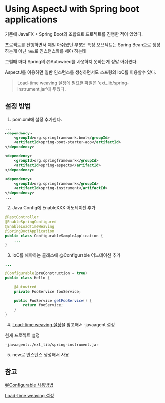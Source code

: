 # Using AspectJ with Spring boot applications 

기존에 JavaFX + Spring Boot의 조합으로 프로젝트를 진행한 적이 있었다. 

프로젝트를 진행하면서 제일 아쉬웠던 부분은 특정 오브젝트는 Spring Bean으로 생성하는게 아닌 `new`로 인스턴스화를 해야 하는데

그럴때 마다 Spring의 @Autowired를 사용하지 못하는게 정말 아쉬웠다.

AspectJ를 이용하면 일반 인스턴스를 생성하면서도 스프링의 IoC를 이용할수 있다.

> Load-time weaving 설정에 필요한 파일은 'ext_lib/spring-instrument.jar'에 두웠다.

## 설정 방법

1. pom.xml에 설정 추가한다.
```xml
...
<dependency>
    <groupId>org.springframework.boot</groupId>
    <artifactId>spring-boot-starter-aop</artifactId>
</dependency>

<dependency>
    <groupId>org.springframework</groupId>
    <artifactId>spring-aspects</artifactId>
</dependency>

<dependency>
    <groupId>org.springframework</groupId>
    <artifactId>spring-instrument</artifactId>
</dependency>
...
```

2. Java Config에 EnableXXX 어노테이션 추가
```java
@RestController
@EnableSpringConfigured
@EnableLoadTimeWeaving
@SpringBootApplication
public class ConfigurableSampleApplication {
    ...
}
```

3. IoC를 해야하는 클래스에 @Configurable 어노테이션 추가
```java
...

@Configurable(preConstruction = true)
public class Hello {

    @Autowired
    private FooService fooService;

    public FooService getFooService() {
        return fooService;
    }
}

```

4. [Load-time weaving 설정](https://docs.spring.io/spring/docs/4.3.12.RELEASE/spring-framework-reference/htmlsingle/#aop-aj-ltw)을
참고해서 -javaagent 설정

현재 프로젝트 설정

```
-javaagent:./ext_lib/spring-instrument.jar
```


5. new로 인스턴스 생성해서 사용


## 참고

[@Configurable 사용방법](https://docs.spring.io/spring/docs/4.3.12.RELEASE/spring-framework-reference/htmlsingle/#aop-atconfigurable)

[Load-time weaving 설정](https://docs.spring.io/spring/docs/4.3.12.RELEASE/spring-framework-reference/htmlsingle/#aop-aj-ltw)